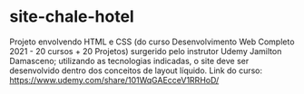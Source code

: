 # site-chale-hotel
Projeto envolvendo HTML e CSS (do curso Desenvolvimento Web Completo 2021 - 20 cursos + 20 Projetos) surgerido pelo instrutor Udemy Jamilton Damasceno; utilizando as tecnologias indicadas, o site deve ser desenvolvido dentro dos conceitos de layout líquido.
Link do curso: https://www.udemy.com/share/101WqGAEcceV1RRHoD/
